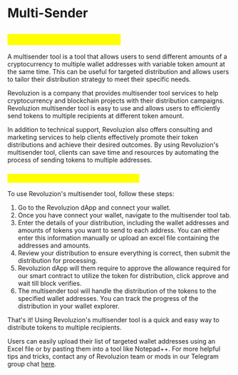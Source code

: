 # Multi-Sender

## <mark style="color:yellow;">Revoluzion Multi-Sender</mark>

A multisender tool is a tool that allows users to send different amounts of a cryptocurrency to multiple wallet addresses with variable token amount at the same time. This can be useful for targeted distribution and allows users to tailor their distribution strategy to meet their specific needs.

Revoluzion is a company that provides multisender tool services to help cryptocurrency and blockchain projects with their distribution campaigns. Revoluzion multisender tool is easy to use and allows users to efficiently send tokens to multiple recipients at different token amount.&#x20;

In addition to technical support, Revoluzion also offers consulting and marketing services to help clients effectively promote their token distributions and achieve their desired outcomes. By using Revoluzion's multisender tool, clients can save time and resources by automating the process of sending tokens to multiple addresses.

### <mark style="color:yellow;">How To Use Revoluzion Multi-Sender</mark>

To use Revoluzion's multisender tool, follow these steps:

1. Go to the Revoluzion dApp and connect your wallet.
2. Once you have connect your wallet, navigate to the multisender tool tab.
3. Enter the details of your distribution, including the wallet addresses and amounts of tokens you want to send to each address. You can either enter this information manually or upload an excel file containing the addresses and amounts.
4. Review your distribution to ensure everything is correct, then submit the distribution for processing.
5. Revoluzion dApp will them require to approve the allowance required for our smart contract to utilize the token for distribution, click approve and wait till block verifies.
6. The multisender tool will handle the distribution of the tokens to the specified wallet addresses. You can track the progress of the distribution in your wallet explorer.

That's it! Using Revoluzion's multisender tool is a quick and easy way to distribute tokens to multiple recipients.

Users can easily upload their list of targeted wallet addresses using an Excel file or by pasting them into a tool like Notepad++. For more helpful tips and tricks, contact any of Revoluzion team or mods in our Telegram group chat [here](https://t.me/RevoluzionEcosystem).
